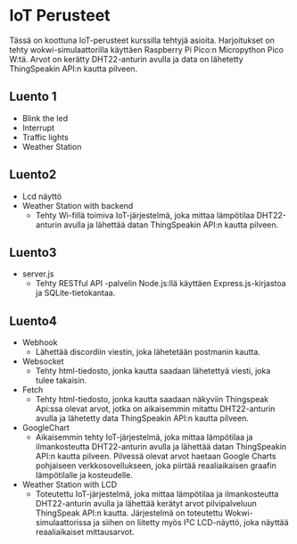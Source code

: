 # IoT Perusteet
Tässä on koottuna IoT-perusteet kurssilla tehtyjä asioita. Harjoitukset on tehty wokwi-simulaattorilla käyttäen Raspberry Pi Pico:n Micropython Pico W:tä. Arvot on kerätty DHT22-anturin avulla ja data on lähetetty ThingSpeakin API:n kautta pilveen.

## Luento 1
- Blink the led
- Interrupt
- Traffic lights
- Weather Station

## Luento2
- Lcd näyttö
- Weather Station with backend
    - Tehty Wi-fillä toimiva IoT-järjestelmä, joka mittaa lämpötilaa DHT22-anturin avulla ja lähettää datan ThingSpeakin API:n kautta pilveen.

## Luento3
- server.js
    - Tehty RESTful API -palvelin Node.js:llä käyttäen Express.js-kirjastoa ja SQLite-tietokantaa.

## Luento4
- Webhook
    - Lähettää discordiin viestin, joka lähetetään postmanin kautta.
- Websocket
    - Tehty html-tiedosto, jonka kautta saadaan lähetettyä viesti, joka tulee takaisin.
- Fetch
    - Tehty html-tiedosto, jonka kautta saadaan näkyviin Thingspeak Api:ssa olevat arvot, jotka on aikaisemmin mitattu DHT22-anturin avulla ja lähetetty data ThingSpeakin API:n             kautta pilveen.
- GoogleChart
    - Aikaisemmin tehty IoT-järjestelmä, joka mittaa lämpötilaa ja ilmankosteutta DHT22-anturin avulla ja lähettää datan ThingSpeakin API:n kautta pilveen. Pilvessä olevat arvot            haetaan Google Charts pohjaiseen verkkosovellukseen, joka piirtää reaaliaikaisen graafin lämpötilalle ja kosteudelle.
- Weather Station with LCD
    - Toteutettu IoT-järjestelmä, joka mittaa lämpötilaa ja ilmankosteutta DHT22-anturin avulla ja lähettää kerätyt arvot pilvipalveluun ThingSpeak API:n kautta.                            Järjestelmä on toteutettu Wokwi-simulaattorissa ja siihen on liitetty myös I²C LCD-näyttö, joka näyttää reaaliaikaiset mittausarvot.


